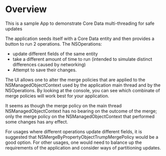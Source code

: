 # Overview
This is a sample App to demonstrate Core Data multi-threading for safe updates

The application seeds itself with a Core Data entity and then provides a button to run 2 operations. The NSOperations:

* update different fields of the same entity
* take a different amount of time to run (intended to simulate distinct differences caused by networking)
* Attempt to save their changes.

The UI allows one to alter the merge policies that are applied to the NSManagedObjectContext used by the application main thread and by the NSOperations. By looking at the console, you can see which combinate of merge policies will work best for your application.

It seems as though the merge policy on the main thread NSManagedObjectContext has no bearing on the outcome of the merge; only the merge policy on the NSManagedObjectContext that performed some changes has any effect.

For usages where different operations update different fields, it is suggested that NSMergeByPropertyObjectTrumpMergePolicy would be a good option.
For other usages, one would need to balance up the requirements of the application and consider ways of partitioning updates.
